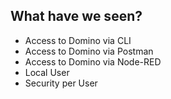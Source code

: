 ## What have we seen?

-   Access to Domino via CLI
-   Access to Domino via Postman
-   Access to Domino via Node-RED
-   Local User
-   Security per User
